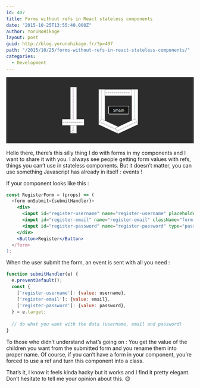 ```yaml
---
id: 407
title: Forms without refs in React stateless components
date: "2015-10-25T13:55:40.000Z"
author: YoruNoHikage
layout: post
guid: http://blog.yorunohikage.fr/?p=407
path: "/2015/10/25/forms-without-refs-in-react-stateless-components/"
categories:
  - Development
---
```

![Silly forms transforms Cover](forms.png)

Hello there, there’s this silly thing I do with forms in my components and I want to share it with you. I always see people getting form values with refs, things you can’t use in stateless components. But it doesn’t matter, you can use something Javascript has already in itself : events !

If your component looks like this :

```jsx
const RegisterForm = (props) => (
  <form onSubmit={submitHandler}>
    <div>
      <input id="register-username" name="register-username" placeholder="JohnSmith" />
      <input id="register-email" name="register-email" className="form-input" type="email" placeholder="john.smith@example.com" />
      <input id="register-password" name="register-password" type="password" placeholder="p4ssw0rd" />
    </div>
    <Button>Register</Button>
  </form>
);
```

When the user submit the form, an event is sent with all you need :

```jsx
function submitHandler(e) {
  e.preventDefault();
  const {
    ['register-username']: {value: username},
    ['register-email']: {value: email},
    ['register-password']: {value: password},
  } = e.target;

  // do what you want with the data (username, email and password)
}
```

To those who didn’t understand what’s going on : You get the value of the children you want from the submitted form and you rename them into proper name. Of course, if you can’t have a form in your component, you’re forced to use a ref and turn this component into a class.

That’s it, I know it feels kinda hacky but it works and I find it pretty elegant. Don’t hesitate to tell me your opinion about this. 😊

